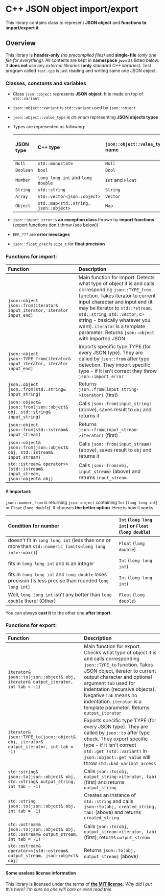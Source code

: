 # C++ JSON object import/export

This library contains class to represent **JSON object** and **functions to import/export it**.

## Overview

This library is **header-only** *(no precompiled files)* and **single-file** *(only one file for everything)*.
All contents are kept in **namespace `json`** as listed below.
It **does not** use any *external libraries* (**only** *standard C++ libraries*).
Test program called `test.cpp` is just reading and writing same one JSON object.

### Classes, constants and variables

- Class `json::object` represents **JSON object**. It is made on top of `std::variant`
- `json::object::variant` is `std::variant` used by `json::object`
- `json::object::value_type` is *an enum* representing **JSON objects types**
- Types are represented as following:

    | JSON type   | C++ type                              | `json::object::value_type` name | `json::object::value_type` value (`json::object::variant` index) |
    | :---------- | :------------------------------------ | :------------------------------ | :--------------------------------------------------------------- |
    | `Null`      | `std::monostate`                      | `Null`                          | `0`                                                              |
    | `Boolean`   | `bool`                                | `Bool`                          | `1`                                                              |
    | `Number`    | `long long int` and `long double`     | `Int` and `Float`               | `2` and `3`                                                      |
    | `String`    | `std::string`                         | `String`                        | `4`                                                              |
    | `Array`     | `std::vector<json::object>`           | `Vector`                        | `5`                                                              |
    | `Object`    | `std::map<std::string, json::object>` | `Map`                           | `6`                                                              |

- `json::import_error` is **an exception class** thrown by **import functions** (export functions don't throw (see below))
- `ERR_???` are **error messages**

- `json::float_prec` is `size_t` for **float precision**

### Functions for import:

| Function                                                                     | Description                                                                    |
| :--------------------------------------------------------------------------- | :----------------------------------------------------------------------------- |
| `json::object json::from(iterator& input_iterator, iterator input_end)`      | Main function for import. Detects what type of object it is and calls corresponding `json::TYPE_from` function. Takes iterator to current input character and input end (it may be iterator to `std::*stream`, `std::string`, `std::vector`, c-string - basically whatever you want). `iterator` is a template parameter. Returns `json::object` with imported JSON |
| `json::object json::TYPE_from(iterator& input_iterator, iterator input_end)` | Imports specific type TYPE (for every JSON type). They are called by `json::from` after type detection. They import specific type - if it isn't correct they throw `json::import_error` |
| `json::object json::from(std::string& input_string)`                         | Returns `json::from(input_string->iterator)` (first)                           |
| `json::object& json::from(json::object& obj, std::string& input_string)`     | Calls `json::from(input_string)` (above), saves result to `obj` and returns it |
| `json::object json::from(std::istream& input_stream)`                        | Returns `json::from(input_stream->iterator)` (first)                           |
| `json::object& json::from(json::object& obj, std::istream& input_stream)`    | Calls `json::from(input_stream)` (above), saves result to `obj` and returns it |
| `std::istream& operator>>(std::istream& input_stream, json::object& obj)`    | Calls `json::from(obj, input_stream)` (above) and returns `input_stream`       |

#### :bangbang: Important:

`json::number_from` is returning `json::object` containing `Int` (`long long int`) or `Float` (`long double`). It chooses **the better option**. Here is how it works:

| Condition for number                                                                                     | `Int` (`long long int`) or `Float` (`long double`) |
| :------------------------------------------------------------------------------------------------------- | :------------------------------------------------- |
| doesn't fit in `long long int` (less than one or more than `std::numeric_limits<long long int>::max()`)  | `Float` (`long double`)                            |
| fits in `long long int` and is an integer                                                                | `Int` (`long long int`)                            |
| fits in `long long int` and `long double` loses precision (is less precise than rounded `long long int`) | `Int` (`long long int`)                            |
| Well, `long long int` isn't any better than `long double` there! (Other)                                 | `Float` (`long double`)                            |

You can always **cast it** to the other one **after import**.

### Functions for export:

| Function                                                                               | Description |
| :------------------------------------------------------------------------------------- | :---------- |
| `iterator& json::to(json::object& obj, iterator& output_iterator, int tab = -1)`       | Main function for export. Checks what type of object it is and calls corresponding `json::TYPE_to` function. Takes JSON object, iterator to current output character and optional argument `tab` used for indentation (recursive objects). Negative `tab` means no indentation. `iterator` is a template parameter. Returns `output_iterator` |
| `iterator& json::TYPE_to(json::object& obj, iterator& output_iterator, int tab = -1)`  | Exports specific type TYPE (for every JSON type). They are called by `json::to` after type check. They export specific type - if it isn't correct `std::get (std::variant)` in `json::object::get_value` will throw `std::bad_variant_access` |
| `std::string& json::to(json::object& obj, std::string& output_string, int tab = -1)`   | Calls `json::to(obj, output_string->iterator, tab)` (first) and returns `output_string`                                  |
| `std::string json::to(json::object& obj, int tab = -1)`                                | Creates an instance of `std::string` and calls `json::to(obj, created_string, tab)` (above) and returns `created_string` |
| `std::ostream& json::to(json::object& obj, std::ostream& output_stream, int tab = -1)` | Calls `json::to(obj, output_stream->iterator, tab)` (first), returns `output_stream`                                     |
| `std::ostream& operator<<(std::ostream& output_stream, json::object& obj)`             | Returns `json::to(obj, output_stream)` (above)                                                                           |

#### Some useless license information

This library is licensed under the terms of [**the MIT license**](LICENSE.md). *Why did I put this here? I'm sure no one will care or even read this*
